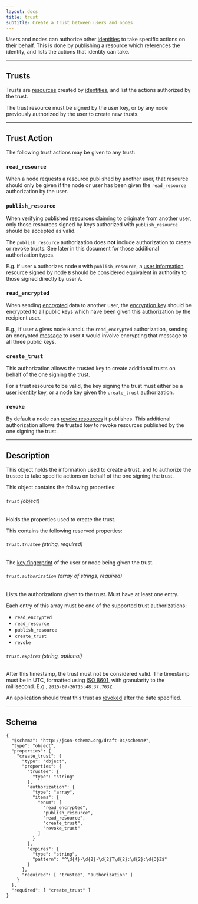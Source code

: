 ```yaml
---
layout: docs
title: trust
subtitle: Create a trust between users and nodes.
---
```



Users and nodes can authorize other [identities](/core/identity)
to take specific actions on their behalf. This is done by
publishing a resource which references the identity, and
lists the actions that identity can take.

---

## Trusts

Trusts are [resources](/journal/resource) created by
[identities](/core/identity), and list the actions
authorized by the trust.

The trust resource must be signed by the user key, or
by any node previously authorized by the user to create
new trusts.

---

## Trust Action

The following trust actions may be given to any trust:

### `read_resource`

When a node requests a resource published by another user,
that resource should only be given if the node or user has
been given the `read_resource` authorization by the user.

### `publish_resource`

When verifying published [resources](/journal/resource) claiming
to originate from another user, only those resources signed by
keys authorized with `publish_resource` should be accepted as valid.

The `publish_resource` authorization does **not** include authorization
to create or revoke trusts. See later in this document for those
additional authorization types.

E.g. if user `A` authorizes node `B` with `publish_resource`,
a [user information](/message/information_user) resource signed
by node `B` should be considered equivalent in authority to those
signed directly by user `A`.

### `read_encrypted`

When sending [encrypted](/core/encrypted) data to another
user, the [encryption key](/core/encrypted#encryption) should
be encrypted to all public keys which have been given this
authorization by the recipient user.

E.g., if user `A` gives node `B` and `C` the `read_encrypted`
authorization, sending an encrypted [message](/message) to
user `A` would involve encrypting that message to all three
public keys.

### `create_trust`

This authorization allows the trusted key to create additional
trusts on behalf of the one signing the trust.

For a trust resource to be valid, the key signing the trust
must either be a [user identity](/core/identity) key, or a
node key given the `create_trust` authorization.

### `revoke`

By default a node can [revoke resources](/schema/revoke) it
publishes. This additional authorization allows the trusted
key to revoke resources published by the one signing the trust.

---

## Description

This object holds the information used to create a trust,
and to authorize the trustee to take specific actions on
behalf of the one signing the trust.

This object contains the following properties:

###### `trust` *(object)*

Holds the properties used to create the trust.

This contains the following reserved properties:

###### `trust.trustee` *(string, required)*

The [key fingerprint](/core/cryptography#key-fingerprint) of the
user or node being given the trust.

###### `trust.authorization` *(array of strings, required)*

Lists the authorizations given to the trust. Must have at least one entry.

Each entry of this array must be one of the supported trust authorizations:

* `read_encrypted`
* `read_resource`
* `publish_resource`
* `create_trust`
* `revoke`

###### `trust.expires` *(string, optional)*

After this timestamp, the trust must not be considered valid. The timestamp
must be in UTC, formatted using [ISO 8601](https://en.wikipedia.org/wiki/ISO_8601),
with granularity to the millisecond. E.g., `2015-07-26T15:48:37.703Z`.

An application should treat this trust as [revoked](/message/trust_revoke)
after the date specified.

---

## Schema

	{
	  "$schema": "http://json-schema.org/draft-04/schema#",
	  "type": "object",
	  "properties": {
	    "create_trust": {
	      "type": "object",
	      "properties": {
	        "trustee": {
	          "type": "string"
	        },
	        "authorization": {
	          "type": "array",
	          "items": {
	            "enum": [
	              "read_encrypted",
	              "publish_resource",
	              "read_resource",
	              "create_trust",
	              "revoke_trust"
	            ]
	          }
	        },
	        "expires": {
	          "type": "string",
	          "pattern": "^\d{4}-\d{2}-\d{2}T\d{2}:\d{2}:\d{3}Z$"
	        }
	      },
	      "required": [ "trustee", "authorization" ]
	    }
	  },
	  "required": [ "create_trust" ]
	}
